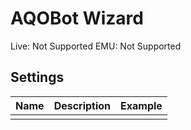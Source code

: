 # AQOBot Wizard

Live: Not Supported
EMU: Not Supported

## Settings

| **Name** | **Description** | **Example** |
| :-- | :----- | :--- |
|  |  |  |